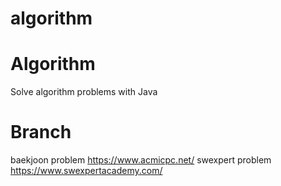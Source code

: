 # algorithm

# Algorithm 
Solve algorithm problems with Java

# Branch
baekjoon problem <https://www.acmicpc.net/>
swexpert problem <https://www.swexpertacademy.com/>
